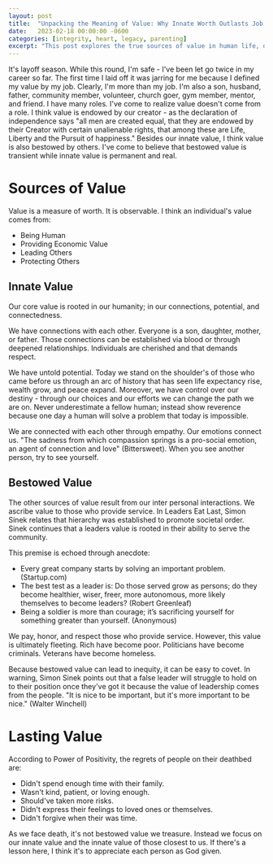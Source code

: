 ```yaml
---
layout: post
title:  "Unpacking the Meaning of Value: Why Innate Worth Outlasts Job Titles"
date:   2023-02-18 00:00:00 -0600
categories: [integrity, heart, legacy, parenting]
excerpt: "This post explores the true sources of value in human life, distinguishing between innate value, which is rooted in our humanity and connections with others, and bestowed value, which is based on economic or social status. I argue that appreciating and valuing each person as God-given is key to recognizing and honoring our own innate worth and that of others."
---
```

It's layoff season.  While this round, I'm safe - I've been let go twice in my career so far.  The first time I laid off it was jarring for me because I defined my value by my job.  Clearly, I'm more than my job.  I'm also a son, husband, father, community member, volunteer, church goer, gym member, mentor, and friend.  I have many roles.  I've come to realize value doesn't come from a role.  I think value is endowed by our creator - as the declaration of independence says "all men are created equal, that they are endowed by their Creator with certain unalienable rights, that among these are Life, Liberty and the Pursuit of happiness."  Besides our innate value, I think value is also bestowed by others.  I've come to believe that bestowed value is transient while innate value is permanent and real.

# Sources of Value
Value is a measure of worth.  It is observable.  I think an individual's value comes from:
- Being Human
- Providing Economic Value
- Leading Others
- Protecting Others

## Innate Value
Our core value is rooted in our humanity; in our connections, potential, and connectedness.  

We have connections with each other.  Everyone is a son, daughter, mother, or father.  Those connections can be established via blood or through deepened relationships.  Individuals are cherished and that demands respect.

We have untold potential.  Today we stand on the shoulder's of those who came before us through an arc of history that has seen life expectancy rise, wealth grow, and peace expand.  Moreover, we have control over our destiny - through our choices and our efforts we can change the path we are on.  Never underestimate a fellow human; instead show reverence because one day a human will solve a problem that today is impossible.

We are connected with each other through empathy.  Our emotions connect us.  "The sadness from which compassion springs is a pro-social emotion, an agent of connection and love" (Bittersweet).  When you see another person, try to see yourself.

## Bestowed Value
The other sources of value result from our inter personal interactions.  We ascribe value to those who provide service.  In Leaders Eat Last, Simon Sinek relates that hierarchy was established to promote societal order.  Sinek continues that a leaders value is rooted in their ability to serve the community.  

This premise is echoed through anecdote:
- Every great company starts by solving an important problem. (Startup.com)
- The best test as a leader is: Do those served grow as persons; do they become healthier, wiser, freer, more autonomous, more likely themselves to become leaders? (Robert Greenleaf)
- Being a soldier is more than courage; it’s sacrificing yourself for something greater than yourself. (Anonymous)

We pay, honor, and respect those who provide service.  However, this value is ultimately fleeting.  Rich have become poor.  Politicians have become criminals.  Veterans have become homeless.  

Because bestowed value can lead to inequity, it can be easy to covet.  In warning, Simon Sinek points out that a false leader will struggle to hold on to their position once they've got it because the value of leadership comes from the people. "It is nice to be important, but it's more important to be nice." (Walter Winchell)

# Lasting Value
According to Power of Positivity, the regrets of people on their deathbed are:
- Didn't spend enough time with their family.
- Wasn't kind, patient, or loving enough.
- Should've taken more risks.
- Didn't express their feelings to loved ones or themselves.
- Didn't forgive when their was time.

As we face death, it's not bestowed value we treasure.  Instead we focus on our innate value and the innate value of those closest to us.  If there's a lesson here, I think it's to appreciate each person as God given.